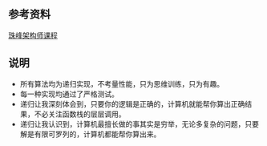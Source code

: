 ## 参考资料

[珠峰架构师课程](http://www.zhufengpeixun.cn/main/course/index.html)

## 说明
- 所有算法均为递归实现，不考量性能，只为思维训练，只为有趣。
- 每一种实现均通过了严格测试。
- 递归让我深刻体会到，只要你的逻辑是正确的，计算机就能帮你算出正确结果，不必关注函数栈的层层调用。
- 递归让我认识到，计算机最擅长做的事其实是穷举，无论多复杂的问题，只要解是有限可罗列的，计算机都能帮你算出来。